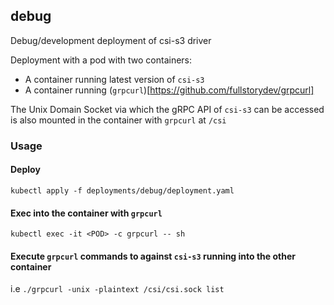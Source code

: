 ## debug

Debug/development deployment of csi-s3 driver

Deployment with a pod with two containers:

- A container running latest version of `csi-s3`
- A container running (`grpcurl`)[https://github.com/fullstorydev/grpcurl]

The Unix Domain Socket via which the gRPC API of `csi-s3` can be accessed is also mounted in the container with `grpcurl` at `/csi`


### Usage

#### Deploy

`kubectl apply -f deployments/debug/deployment.yaml`

#### Exec into the container with `grpcurl`

`kubectl exec -it <POD> -c grpcurl -- sh`

#### Execute `grpcurl` commands to against `csi-s3` running into the other container

i.e `./grpcurl -unix -plaintext /csi/csi.sock list`